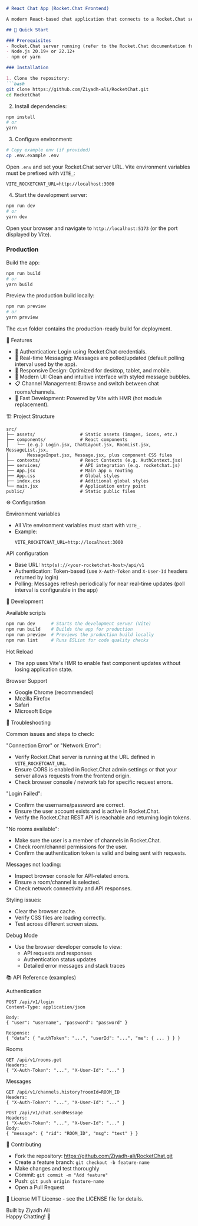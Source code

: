 ```markdown
# React Chat App (Rocket.Chat Frontend)

A modern React-based chat application that connects to a Rocket.Chat server, providing a clean, responsive, and user-friendly chat interface. This frontend application is designed to integrate seamlessly with a Rocket.Chat backend.

## 🚀 Quick Start

### Prerequisites
- Rocket.Chat server running (refer to the Rocket.Chat documentation for setup)
- Node.js 20.19+ or 22.12+
- npm or yarn

### Installation

1. Clone the repository:
```bash
git clone https://github.com/Ziyadh-ali/RocketChat.git
cd RocketChat
```

2. Install dependencies:
```bash
npm install
# or
yarn
```

3. Configure environment:
```bash
# Copy example env (if provided)
cp .env.example .env
```
Open `.env` and set your Rocket.Chat server URL. Vite environment variables must be prefixed with `VITE_`:

```
VITE_ROCKETCHAT_URL=http://localhost:3000
```

4. Start the development server:
```bash
npm run dev
# or
yarn dev
```

Open your browser and navigate to `http://localhost:5173` (or the port displayed by Vite).

### Production
Build the app:
```bash
npm run build
# or
yarn build
```

Preview the production build locally:
```bash
npm run preview
# or
yarn preview
```

The `dist` folder contains the production-ready build for deployment.

🎯 Features
- 🔐 Authentication: Login using Rocket.Chat credentials.
- 💬 Real-time Messaging: Messages are polled/updated (default polling interval used by the app).
- 📱 Responsive Design: Optimized for desktop, tablet, and mobile.
- 🎨 Modern UI: Clean and intuitive interface with styled message bubbles.
- 📋 Channel Management: Browse and switch between chat rooms/channels.
- 🚀 Fast Development: Powered by Vite with HMR (hot module replacement).

🏗️ Project Structure
```
src/
├── assets/                 # Static assets (images, icons, etc.)
├── components/             # React components
│   └── (e.g.) Login.jsx, ChatLayout.jsx, RoomList.jsx, MessageList.jsx,
│       MessageInput.jsx, Message.jsx, plus component CSS files
├── contexts/               # React Contexts (e.g. AuthContext.jsx)
├── services/               # API integration (e.g. rocketchat.js)
├── App.jsx                 # Main app & routing
├── App.css                 # Global styles
├── index.css               # Additional global styles
└── main.jsx                # Application entry point
public/                     # Static public files
```

⚙️ Configuration

Environment variables
- All Vite environment variables must start with `VITE_`.
- Example:
  ```
  VITE_ROCKETCHAT_URL=http://localhost:3000
  ```

API configuration
- Base URL: `http(s)://<your-rocketchat-host>/api/v1`
- Authentication: Token-based (use `X-Auth-Token` and `X-User-Id` headers returned by login)
- Polling: Messages refresh periodically for near real-time updates (poll interval is configurable in the app)

🔧 Development

Available scripts
```bash
npm run dev      # Starts the development server (Vite)
npm run build    # Builds the app for production
npm run preview  # Previews the production build locally
npm run lint     # Runs ESLint for code quality checks
```

Hot Reload
- The app uses Vite's HMR to enable fast component updates without losing application state.

Browser Support
- Google Chrome (recommended)
- Mozilla Firefox
- Safari
- Microsoft Edge

🐛 Troubleshooting

Common issues and steps to check:

"Connection Error" or "Network Error":
- Verify Rocket.Chat server is running at the URL defined in `VITE_ROCKETCHAT_URL`.
- Ensure CORS is enabled in Rocket.Chat admin settings or that your server allows requests from the frontend origin.
- Check browser console / network tab for specific request errors.

"Login Failed":
- Confirm the username/password are correct.
- Ensure the user account exists and is active in Rocket.Chat.
- Verify the Rocket.Chat REST API is reachable and returning login tokens.

"No rooms available":
- Make sure the user is a member of channels in Rocket.Chat.
- Check room/channel permissions for the user.
- Confirm the authentication token is valid and being sent with requests.

Messages not loading:
- Inspect browser console for API-related errors.
- Ensure a room/channel is selected.
- Check network connectivity and API responses.

Styling issues:
- Clear the browser cache.
- Verify CSS files are loading correctly.
- Test across different screen sizes.

Debug Mode
- Use the browser developer console to view:
  - API requests and responses
  - Authentication status updates
  - Detailed error messages and stack traces

📚 API Reference (examples)

Authentication
```http
POST /api/v1/login
Content-Type: application/json

Body:
{ "user": "username", "password": "password" }

Response:
{ "data": { "authToken": "...", "userId": "...", "me": { ... } } }
```

Rooms
```http
GET /api/v1/rooms.get
Headers:
{ "X-Auth-Token": "...", "X-User-Id": "..." }
```

Messages
```http
GET /api/v1/channels.history?roomId=ROOM_ID
Headers:
{ "X-Auth-Token": "...", "X-User-Id": "..." }

POST /api/v1/chat.sendMessage
Headers:
{ "X-Auth-Token": "...", "X-User-Id": "..." }
Body:
{ "message": { "rid": "ROOM_ID", "msg": "text" } }
```

🤝 Contributing
- Fork the repository: https://github.com/Ziyadh-ali/RocketChat.git
- Create a feature branch: `git checkout -b feature-name`
- Make changes and test thoroughly
- Commit: `git commit -m "Add feature"`
- Push: `git push origin feature-name`
- Open a Pull Request

📄 License
MIT License - see the LICENSE file for details.

Built by Ziyadh Ali  
Happy Chatting! 💬
```
